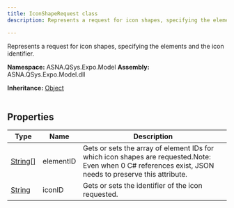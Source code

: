 ```yaml
---
title: IconShapeRequest class
description: Represents a request for icon shapes, specifying the elements and the icon identifier.

---
```


Represents a request for icon shapes, specifying the elements and the icon identifier.

**Namespace:** ASNA.QSys.Expo.Model
**Assembly:** ASNA.QSys.Expo.Model.dll

**Inheritance:** [Object](https://docs.microsoft.com/en-us/dotnet/api/system.object)
<br>
<br>

## Properties

| Type | Name | Description
| --- | --- | --- 
| [String\[\]](https://docs.microsoft.com/en-us/dotnet/api/system.string) | elementID | Gets or sets the array of element IDs for which icon shapes are requested.Note: Even when 0 C# references exist, JSON needs to preserve this attribute. |
| [String](https://learn.microsoft.com/en-us/dotnet/api/system.string?view=net-8.0) | iconID | Gets or sets the identifier of the icon requested. |
